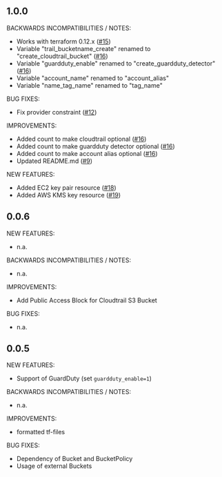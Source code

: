 ## 1.0.0

BACKWARDS INCOMPATIBILITIES / NOTES:

* Works with terraform 0.12.x ([#15](https://github.com/zoitech/terraform-aws-account/issues/15))
* Variable "trail_bucketname_create" renamed to "create_cloudtrail_bucket" ([#16](https://github.com/zoitech/terraform-aws-account/issues/16))
* Variable "guardduty_enable" renamed to "create_guardduty_detector" ([#16](https://github.com/zoitech/terraform-aws-account/issues/16))
* Variable "account_name" renamed to "account_alias"
* Variable "name_tag_name" renamed to "tag_name"

BUG FIXES:

* Fix provider constraint ([#12](https://github.com/zoitech/terraform-aws-account/issues/12))

IMPROVEMENTS:

* Added count to make cloudtrail optional ([#16](https://github.com/zoitech/terraform-aws-account/issues/16))
* Added count to make guardduty detector optional ([#16](https://github.com/zoitech/terraform-aws-account/issues/16))
* Added count to make account alias optional ([#16](https://github.com/zoitech/terraform-aws-account/issues/16))
* Updated README.md ([#9](https://github.com/zoitech/terraform-aws-account/issues/9))

NEW FEATURES:

* Added EC2 key pair resource ([#18](https://github.com/zoitech/terraform-aws-account/issues/18))
* Added AWS KMS key resource ([#19](https://github.com/zoitech/terraform-aws-account/issues/19))

## 0.0.6

NEW FEATURES:

* n.a.

BACKWARDS INCOMPATIBILITIES / NOTES:

* n.a.

IMPROVEMENTS:

* Add Public Access Block for Cloudtrail S3 Bucket

BUG FIXES:

* n.a.

## 0.0.5

NEW FEATURES:

* Support of GuardDuty (set ```guardduty_enable=1```)

BACKWARDS INCOMPATIBILITIES / NOTES:

* n.a.

IMPROVEMENTS:

* formatted tf-files

BUG FIXES:

* Dependency of Bucket and BucketPolicy
* Usage of external Buckets
